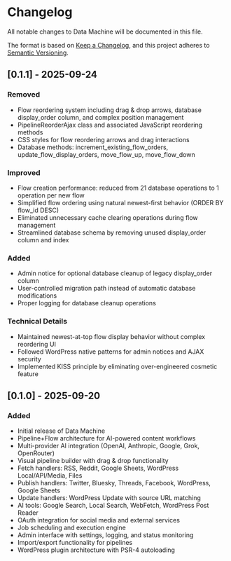 # Changelog

All notable changes to Data Machine will be documented in this file.

The format is based on [Keep a Changelog](https://keepachangelog.com/en/1.0.0/),
and this project adheres to [Semantic Versioning](https://semver.org/spec/v2.0.0.html).

## [0.1.1] - 2025-09-24

### Removed
- Flow reordering system including drag & drop arrows, database display_order column, and complex position management
- PipelineReorderAjax class and associated JavaScript reordering methods
- CSS styles for flow reordering arrows and drag interactions
- Database methods: increment_existing_flow_orders, update_flow_display_orders, move_flow_up, move_flow_down

### Improved
- Flow creation performance: reduced from 21 database operations to 1 operation per new flow
- Simplified flow ordering using natural newest-first behavior (ORDER BY flow_id DESC)
- Eliminated unnecessary cache clearing operations during flow management
- Streamlined database schema by removing unused display_order column and index

### Added
- Admin notice for optional database cleanup of legacy display_order column
- User-controlled migration path instead of automatic database modifications
- Proper logging for database cleanup operations

### Technical Details
- Maintained newest-at-top flow display behavior without complex reordering UI
- Followed WordPress native patterns for admin notices and AJAX security
- Implemented KISS principle by eliminating over-engineered cosmetic feature

## [0.1.0] - 2025-09-20

### Added
- Initial release of Data Machine
- Pipeline+Flow architecture for AI-powered content workflows
- Multi-provider AI integration (OpenAI, Anthropic, Google, Grok, OpenRouter)
- Visual pipeline builder with drag & drop functionality
- Fetch handlers: RSS, Reddit, Google Sheets, WordPress Local/API/Media, Files
- Publish handlers: Twitter, Bluesky, Threads, Facebook, WordPress, Google Sheets
- Update handlers: WordPress Update with source URL matching
- AI tools: Google Search, Local Search, WebFetch, WordPress Post Reader
- OAuth integration for social media and external services
- Job scheduling and execution engine
- Admin interface with settings, logging, and status monitoring
- Import/export functionality for pipelines
- WordPress plugin architecture with PSR-4 autoloading